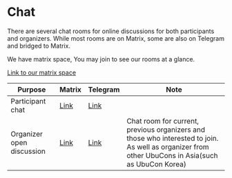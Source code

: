 # Chat

There are several chat rooms for online discussions for both participants and organizers. While most rooms are on Matrix, some are also on Telegram and bridged to Matrix.

We have matrix space, You may join to see our rooms at a glance.

[Link to our matrix space](https://matrix.to/#/#ubucon-asia:matrix.org)


| Purpose | Matrix | Telegram | Note |
| --- | --- | --- | --- |
| Participant chat | [Link](https://matrix.to/#/#ubucon-asia-general:matrix.org) | [Link](https://t.me/UbuConAsiaOrganizersHallway) | |
| Organizer open discussion | [Link](https://matrix.to/#/#ubucon-asia-organizer-discuss:matrix.org) | [Link](https://t.me/UbuConAsia) | Chat room for current, previous organizers and those who interested to join. As well as organizer from other UbuCons in Asia(such as UbuCon Korea)  |